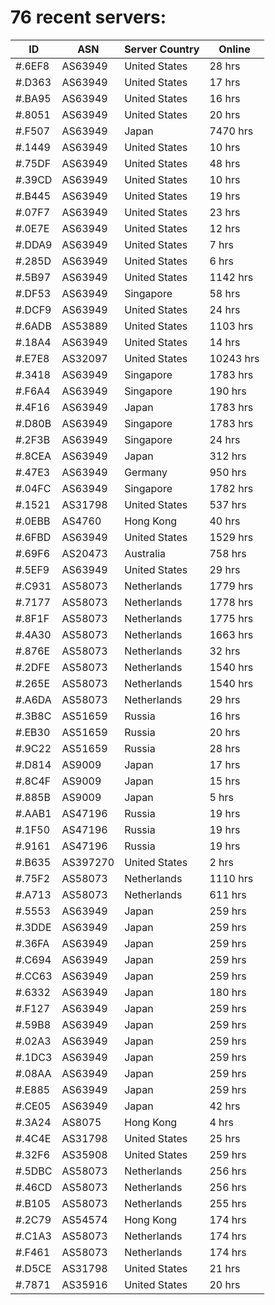 # 76 recent servers:

| ID | ASN | Server Country | Online |
| ------ | ------ | ------ | ------ |
| #.6EF8 | AS63949 | United States | 28 hrs |
| #.D363 | AS63949 | United States | 17 hrs |
| #.BA95 | AS63949 | United States | 16 hrs |
| #.8051 | AS63949 | United States | 20 hrs |
| #.F507 | AS63949 | Japan | 7470 hrs |
| #.1449 | AS63949 | United States | 10 hrs |
| #.75DF | AS63949 | United States | 48 hrs |
| #.39CD | AS63949 | United States | 10 hrs |
| #.B445 | AS63949 | United States | 19 hrs |
| #.07F7 | AS63949 | United States | 23 hrs |
| #.0E7E | AS63949 | United States | 12 hrs |
| #.DDA9 | AS63949 | United States | 7 hrs |
| #.285D | AS63949 | United States | 6 hrs |
| #.5B97 | AS63949 | United States | 1142 hrs |
| #.DF53 | AS63949 | Singapore | 58 hrs |
| #.DCF9 | AS63949 | United States | 24 hrs |
| #.6ADB | AS53889 | United States | 1103 hrs |
| #.18A4 | AS63949 | United States | 14 hrs |
| #.E7E8 | AS32097 | United States | 10243 hrs |
| #.3418 | AS63949 | Singapore | 1783 hrs |
| #.F6A4 | AS63949 | Singapore | 190 hrs |
| #.4F16 | AS63949 | Japan | 1783 hrs |
| #.D80B | AS63949 | Singapore | 1783 hrs |
| #.2F3B | AS63949 | Singapore | 24 hrs |
| #.8CEA | AS63949 | Japan | 312 hrs |
| #.47E3 | AS63949 | Germany | 950 hrs |
| #.04FC | AS63949 | Singapore | 1782 hrs |
| #.1521 | AS31798 | United States | 537 hrs |
| #.0EBB | AS4760 | Hong Kong | 40 hrs |
| #.6FBD | AS63949 | United States | 1529 hrs |
| #.69F6 | AS20473 | Australia | 758 hrs |
| #.5EF9 | AS63949 | United States | 29 hrs |
| #.C931 | AS58073 | Netherlands | 1779 hrs |
| #.7177 | AS58073 | Netherlands | 1778 hrs |
| #.8F1F | AS58073 | Netherlands | 1775 hrs |
| #.4A30 | AS58073 | Netherlands | 1663 hrs |
| #.876E | AS58073 | Netherlands | 32 hrs |
| #.2DFE | AS58073 | Netherlands | 1540 hrs |
| #.265E | AS58073 | Netherlands | 1540 hrs |
| #.A6DA | AS58073 | Netherlands | 29 hrs |
| #.3B8C | AS51659 | Russia | 16 hrs |
| #.EB30 | AS51659 | Russia | 20 hrs |
| #.9C22 | AS51659 | Russia | 28 hrs |
| #.D814 | AS9009 | Japan | 17 hrs |
| #.8C4F | AS9009 | Japan | 15 hrs |
| #.885B | AS9009 | Japan | 5 hrs |
| #.AAB1 | AS47196 | Russia | 19 hrs |
| #.1F50 | AS47196 | Russia | 19 hrs |
| #.9161 | AS47196 | Russia | 19 hrs |
| #.B635 | AS397270 | United States | 2 hrs |
| #.75F2 | AS58073 | Netherlands | 1110 hrs |
| #.A713 | AS58073 | Netherlands | 611 hrs |
| #.5553 | AS63949 | Japan | 259 hrs |
| #.3DDE | AS63949 | Japan | 259 hrs |
| #.36FA | AS63949 | Japan | 259 hrs |
| #.C694 | AS63949 | Japan | 259 hrs |
| #.CC63 | AS63949 | Japan | 259 hrs |
| #.6332 | AS63949 | Japan | 180 hrs |
| #.F127 | AS63949 | Japan | 259 hrs |
| #.59B8 | AS63949 | Japan | 259 hrs |
| #.02A3 | AS63949 | Japan | 259 hrs |
| #.1DC3 | AS63949 | Japan | 259 hrs |
| #.08AA | AS63949 | Japan | 259 hrs |
| #.E885 | AS63949 | Japan | 259 hrs |
| #.CE05 | AS63949 | Japan | 42 hrs |
| #.3A24 | AS8075 | Hong Kong | 4 hrs |
| #.4C4E | AS31798 | United States | 25 hrs |
| #.32F6 | AS35908 | United States | 259 hrs |
| #.5DBC | AS58073 | Netherlands | 256 hrs |
| #.46CD | AS58073 | Netherlands | 256 hrs |
| #.B105 | AS58073 | Netherlands | 255 hrs |
| #.2C79 | AS54574 | Hong Kong | 174 hrs |
| #.C1A3 | AS58073 | Netherlands | 174 hrs |
| #.F461 | AS58073 | Netherlands | 174 hrs |
| #.D5CE | AS31798 | United States | 21 hrs |
| #.7871 | AS35916 | United States | 20 hrs |

